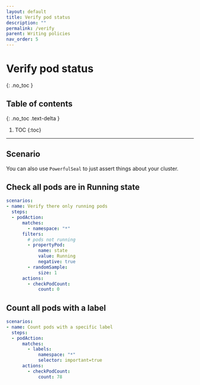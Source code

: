 ```yaml
---
layout: default
title: Verify pod status
description: ""
permalink: /verify 
parent: Writing policies
nav_order: 5
---
```


# Verify pod status
{: .no_toc }

## Table of contents
{: .no_toc .text-delta }

1. TOC
{:toc}

---

## Scenario

You can also use `PowerfulSeal` to just assert things about your cluster. 


## Check all pods are in Running state

```yaml
scenarios:
- name: Verify there only running pods
  steps:
  - podAction:
      matches:
        - namespace: "*"
      filters:
        # pods not running
        - propertyPod:
            name: state
            value: Running
            negative: true
        - randomSample:
            size: 1
      actions:
        - checkPodCount:
            count: 0
```

## Count all pods with a label

```yaml
scenarios:
- name: Count pods with a specific label
  steps:
  - podAction:
      matches:
        - labels:
            namespace: "*"
            selector: important=true
      actions:
        - checkPodCount:
            count: 78
```
